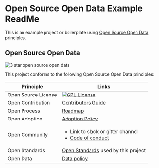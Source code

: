 # Open Source Open Data Example ReadMe

This is an example project or boilerplate using [Open Source Open Data](http://opensourceopendata.org) principles.

## Open Source Open Data

<img src="https://img.shields.io/badge/open%20source%20open%20data-%E2%98%85%E2%98%85%E2%98%85-yellowgreen.png" alt="3 star open source open data" />

This project conforms to the following Open Source Open Data principles:

| Principle | Links |
---|----
Open Source License | [![GPL License](https://img.shields.io/badge/license-GLP-blue.svg)](LICENSE)
Open Contribution |  [Contributors Guide](CONTRIBUTORS.md)
Open Process | [Roadmap](ROADMAP.md)
Open Adoption | [Adoption Policy](ADOPTION.md)
Open Community | <ul><li>Link to slack or gitter channel</li><li>[Code of conduct](https://opensource.guide/code-of-conduct/)</li>
Open Standards | [Open Standards](DATASTANDARDS.md#standards) used by this project
Open Data | [Data policy](DATASTANDARDS.md#data-policy)

